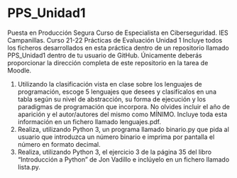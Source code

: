 # PPS_Unidad1
Puesta en Producción Segura
Curso de Especialista en Ciberseguridad. IES Campanillas. Curso 21-22
Prácticas de Evaluación Unidad 1
Incluye todos los ficheros desarrollados en esta práctica dentro de un repositorio llamado
PPS_Unidad1 dentro de tu usuario de GitHub. Únicamente deberás proporcionar la dirección
completa de este repositorio en la tarea de Moodle.
1. Utilizando la clasificación vista en clase sobre los lenguajes de programación, escoge 5
lenguajes que desees y clasifícalos en una tabla según su nivel de abstracción, su forma
de ejecución y los paradigmas de programación que incorpora. No olvides incluir el
año de aparición y el autor/autores del mismo como MÍNIMO. Incluye toda esta
información en un fichero llamado lenguajes.pdf.
2. Realiza, utilizando Python 3, un programa llamado binario.py que pida al usuario que
introduzca un número binario e imprima por pantalla el número en formato decimal.
3. Realiza, utilizando Python 3, el ejercicio 3 de la página 35 del libro “Introducción a
Python” de Jon Vadillo e inclúyelo en un fichero llamado lista.py. 
